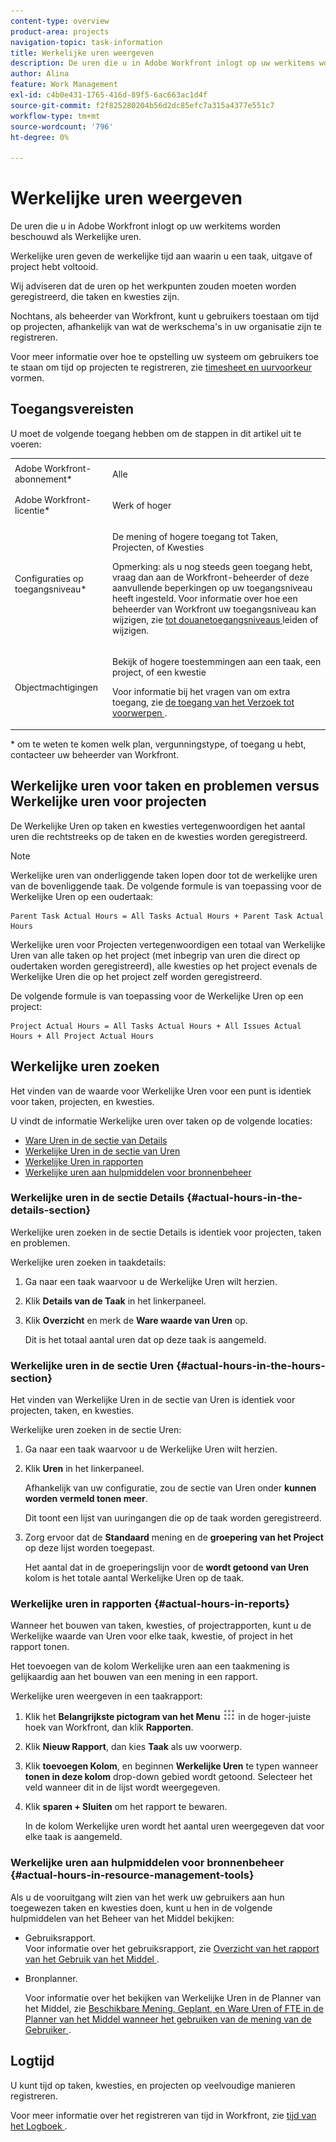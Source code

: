 ```yaml
---
content-type: overview
product-area: projects
navigation-topic: task-information
title: Werkelijke uren weergeven
description: De uren die u in Adobe Workfront inlogt op uw werkitems worden beschouwd als Werkelijke uren.
author: Alina
feature: Work Management
exl-id: c4b0e431-1765-416d-89f5-6ac663ac1d4f
source-git-commit: f2f825280204b56d2dc85efc7a315a4377e551c7
workflow-type: tm+mt
source-wordcount: '796'
ht-degree: 0%

---
```


# Werkelijke uren weergeven

De uren die u in Adobe Workfront inlogt op uw werkitems worden beschouwd als Werkelijke uren.

Werkelijke uren geven de werkelijke tijd aan waarin u een taak, uitgave of project hebt voltooid.

Wij adviseren dat de uren op het werkpunten zouden moeten worden geregistreerd, die taken en kwesties zijn.

Nochtans, als beheerder van Workfront, kunt u gebruikers toestaan om tijd op projecten, afhankelijk van wat de werkschema&#39;s in uw organisatie zijn te registreren.

Voor meer informatie over hoe te opstelling uw systeem om gebruikers toe te staan om tijd op projecten te registreren, zie [ timesheet en uurvoorkeur ](../../../administration-and-setup/set-up-workfront/configure-timesheets-schedules/timesheet-and-hour-preferences.md) vormen.

## Toegangsvereisten

U moet de volgende toegang hebben om de stappen in dit artikel uit te voeren:

<table style="table-layout:auto"> 
 <col> 
 <col> 
 <tbody> 
  <tr> 
   <td role="rowheader">Adobe Workfront-abonnement*</td> 
   <td> <p>Alle</p> </td> 
  </tr> 
  <tr> 
   <td role="rowheader">Adobe Workfront-licentie*</td> 
   <td> <p>Werk of hoger</p> </td> 
  </tr> 
  <tr> 
   <td role="rowheader">Configuraties op toegangsniveau*</td> 
   <td> <p>De mening of hogere toegang tot Taken, Projecten, of Kwesties</p> <p>Opmerking: als u nog steeds geen toegang hebt, vraag dan aan de Workfront-beheerder of deze aanvullende beperkingen op uw toegangsniveau heeft ingesteld. Voor informatie over hoe een beheerder van Workfront uw toegangsniveau kan wijzigen, zie <a href="../../../administration-and-setup/add-users/configure-and-grant-access/create-modify-access-levels.md" class="MCXref xref"> tot douanetoegangsniveaus </a> leiden of wijzigen.</p> </td> 
  </tr> 
  <tr> 
   <td role="rowheader">Objectmachtigingen</td> 
   <td> <p>Bekijk of hogere toestemmingen aan een taak, een project, of een kwestie</p> <p>Voor informatie bij het vragen van om extra toegang, zie <a href="../../../workfront-basics/grant-and-request-access-to-objects/request-access.md" class="MCXref xref"> de toegang van het Verzoek tot voorwerpen </a>.</p> </td> 
  </tr> 
 </tbody> 
</table>

&#42; om te weten te komen welk plan, vergunningstype, of toegang u hebt, contacteer uw beheerder van Workfront.

## Werkelijke uren voor taken en problemen versus Werkelijke uren voor projecten

De Werkelijke Uren op taken en kwesties vertegenwoordigen het aantal uren die rechtstreeks op de taken en de kwesties worden geregistreerd.

>[!NOTE]
>
>Werkelijke uren van onderliggende taken lopen door tot de werkelijke uren van de bovenliggende taak. De volgende formule is van toepassing voor de Werkelijke Uren op een oudertaak:

```
Parent Task Actual Hours = All Tasks Actual Hours + Parent Task Actual Hours
```

Werkelijke uren voor Projecten vertegenwoordigen een totaal van Werkelijke Uren van alle taken op het project (met inbegrip van uren die direct op oudertaken worden geregistreerd), alle kwesties op het project evenals de Werkelijke Uren die op het project zelf worden geregistreerd.

De volgende formule is van toepassing voor de Werkelijke Uren op een project:

```
Project Actual Hours = All Tasks Actual Hours + All Issues Actual Hours + All Project Actual Hours
```

## Werkelijke uren zoeken

Het vinden van de waarde voor Werkelijke Uren voor een punt is identiek voor taken, projecten, en kwesties.

U vindt de informatie Werkelijke uren over taken op de volgende locaties:

* [ Ware Uren in de sectie van Details ](#actual-hours-in-the-details-section)
* [ Werkelijke Uren in de sectie van Uren ](#actual-hours-in-the-hours-section)
* [ Werkelijke Uren in rapporten ](#actual-hours-in-reports)
* [Werkelijke uren aan hulpmiddelen voor bronnenbeheer](#actual-hours-in-resource-management-tools)

### Werkelijke uren in de sectie Details {#actual-hours-in-the-details-section}

Werkelijke uren zoeken in de sectie Details is identiek voor projecten, taken en problemen.

Werkelijke uren zoeken in taakdetails:

1. Ga naar een taak waarvoor u de Werkelijke Uren wilt herzien.
1. Klik **Details van de Taak** in het linkerpaneel.
1. Klik **Overzicht** en merk de **Ware waarde van Uren** op.

   Dit is het totaal aantal uren dat op deze taak is aangemeld.

### Werkelijke uren in de sectie Uren {#actual-hours-in-the-hours-section}

Het vinden van Werkelijke Uren in de sectie van Uren is identiek voor projecten, taken, en kwesties.

Werkelijke uren zoeken in de sectie Uren:

1. Ga naar een taak waarvoor u de Werkelijke Uren wilt herzien.
1. Klik **Uren** in het linkerpaneel.

   Afhankelijk van uw configuratie, zou de sectie van Uren onder **kunnen worden vermeld tonen meer**.

   Dit toont een lijst van uuringangen die op de taak worden geregistreerd.

1. Zorg ervoor dat de **Standaard** mening en de **groepering van het Project** op deze lijst worden toegepast.

   Het aantal dat in de groeperingslijn voor de **wordt getoond van Uren** kolom is het totale aantal Werkelijke Uren op de taak.

### Werkelijke uren in rapporten {#actual-hours-in-reports}

Wanneer het bouwen van taken, kwesties, of projectrapporten, kunt u de Werkelijke waarde van Uren voor elke taak, kwestie, of project in het rapport tonen.

Het toevoegen van de kolom Werkelijke uren aan een taakmening is gelijkaardig aan het bouwen van een mening in een rapport.

Werkelijke uren weergeven in een taakrapport:

1. Klik het **Belangrijkste pictogram van het Menu** ![](assets/main-menu-icon.png) in de hoger-juiste hoek van Workfront, dan klik **Rapporten**.
1. Klik **Nieuw Rapport**, dan kies **Taak** als uw voorwerp.

1. Klik **toevoegen Kolom**, en beginnen **Werkelijke Uren** te typen wanneer **tonen in deze kolom** drop-down gebied wordt getoond. Selecteer het veld wanneer dit in de lijst wordt weergegeven.

1. Klik **sparen + Sluiten** om het rapport te bewaren.

   In de kolom Werkelijke uren wordt het aantal uren weergegeven dat voor elke taak is aangemeld.

### Werkelijke uren aan hulpmiddelen voor bronnenbeheer {#actual-hours-in-resource-management-tools}

Als u de vooruitgang wilt zien van het werk uw gebruikers aan hun toegewezen taken en kwesties doen, kunt u hen in de volgende hulpmiddelen van het Beheer van het Middel bekijken:

* Gebruiksrapport.\
  Voor informatie over het gebruiksrapport, zie [ Overzicht van het rapport van het Gebruik van het Middel ](../../../reports-and-dashboards/reports/using-built-in-reports/resource-utilization-report.md).

* Bronplanner.

  Voor informatie over het bekijken van Werkelijke Uren in de Planner van het Middel, zie [ Beschikbare Mening, Geplant, en Ware Uren of FTE in de Planner van het Middel wanneer het gebruiken van de mening van de Gebruiker ](../../../resource-mgmt/resource-planning/view-hours-fte-user-view-resource-planner.md).

## Logtijd

U kunt tijd op taken, kwesties, en projecten op veelvoudige manieren registreren.

Voor meer informatie over het registreren van tijd in Workfront, zie [ tijd van het Logboek ](../../../timesheets/create-and-manage-timesheets/log-time.md).
